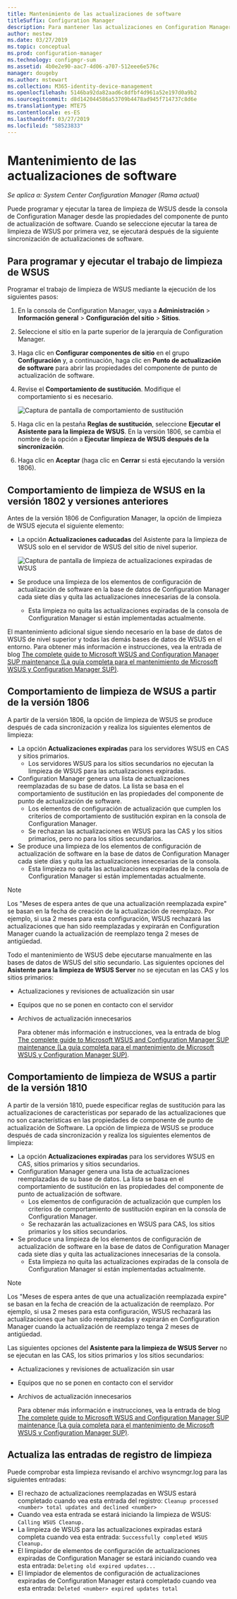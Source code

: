 ```yaml
---
title: Mantenimiento de las actualizaciones de software
titleSuffix: Configuration Manager
description: Para mantener las actualizaciones en Configuration Manager, puede programar la tarea de limpieza de WSUS o ejecutarla de forma manual.
author: mestew
ms.date: 03/27/2019
ms.topic: conceptual
ms.prod: configuration-manager
ms.technology: configmgr-sum
ms.assetid: 4b0e2e90-aac7-4d06-a707-512eee6e576c
manager: dougeby
ms.author: mstewart
ms.collection: M365-identity-device-management
ms.openlocfilehash: 5146ba92da82aad6c8dfbf4d961a52e197d0a9b2
ms.sourcegitcommit: d8d142044586a53709b4478ad945f714737c8d6e
ms.translationtype: MTE75
ms.contentlocale: es-ES
ms.lasthandoff: 03/27/2019
ms.locfileid: "58523833"
---
```

# <a name="software-updates-maintenance"></a>Mantenimiento de las actualizaciones de software

*Se aplica a: System Center Configuration Manager (Rama actual)*

Puede programar y ejecutar la tarea de limpieza de WSUS desde la consola de Configuration Manager desde las propiedades del componente de punto de actualización de software. Cuando se seleccione ejecutar la tarea de limpieza de WSUS por primera vez, se ejecutará después de la siguiente sincronización de actualizaciones de software.  

## <a name="to-schedule-and-run-the-wsus-cleanup-job"></a>Para programar y ejecutar el trabajo de limpieza de WSUS

Programar el trabajo de limpieza de WSUS mediante la ejecución de los siguientes pasos:

1. En la consola de Configuration Manager, vaya a **Administración** > **Información general** > **Configuración del sitio** > **Sitios**.
2. Seleccione el sitio en la parte superior de la jerarquía de Configuration Manager.

3. Haga clic en **Configurar componentes de sitio** en el grupo **Configuración** y, a continuación, haga clic en **Punto de actualización de software** para abrir las propiedades del componente de punto de actualización de software.  

4. Revise el **Comportamiento de sustitución**. Modifique el comportamiento si es necesario.

   ![Captura de pantalla de comportamiento de sustitución](media/sccm-supersedence-behavior.PNG)

5. Haga clic en la pestaña **Reglas de sustitución**, seleccione **Ejecutar el Asistente para la limpieza de WSUS**. En la versión 1806, se cambia el nombre de la opción a **Ejecutar limpieza de WSUS después de la sincronización**.

6. Haga clic en **Aceptar** (haga clic en **Cerrar** si está ejecutando la versión 1806).

## <a name="wsus-cleanup-behavior-in-version-1802-and-earlier"></a>Comportamiento de limpieza de WSUS en la versión 1802 y versiones anteriores

Antes de la versión 1806 de Configuration Manager, la opción de limpieza de WSUS ejecuta el siguiente elemento:

- La opción **Actualizaciones caducadas** del Asistente para la limpieza de WSUS solo en el servidor de WSUS del sitio de nivel superior.

  ![Captura de pantalla de limpieza de actualizaciones expiradas de WSUS](media/wsus-cleanup-expired.PNG)

- Se produce una limpieza de los elementos de configuración de actualización de software en la base de datos de Configuration Manager cada siete días y quita las actualizaciones innecesarias de la consola.
  - Esta limpieza no quita las actualizaciones expiradas de la consola de Configuration Manager si están implementadas actualmente.

El mantenimiento adicional sigue siendo necesario en la base de datos de WSUS de nivel superior y todas las demás bases de datos de WSUS en el entorno. Para obtener más información e instrucciones, vea la entrada de blog [The complete guide to Microsoft WSUS and Configuration Manager SUP maintenance (La guía completa para el mantenimiento de Microsoft WSUS y Configuration Manager SUP)](https://support.microsoft.com/help/4490644/complete-guide-to-microsoft-wsus-and-configuration-manager-sup-maint/).

## <a name="wsus-cleanup-behavior-starting-in-version-1806"></a>Comportamiento de limpieza de WSUS a partir de la versión 1806

A partir de la versión 1806, la opción de limpieza de WSUS se produce después de cada sincronización y realiza los siguientes elementos de limpieza:
<!--1357898 -->

- La opción **Actualizaciones expiradas** para los servidores WSUS en CAS y sitios primarios.
  - Los servidores WSUS para los sitios secundarios no ejecutan la limpieza de WSUS para las actualizaciones expiradas.
- Configuration Manager genera una lista de actualizaciones reemplazadas de su base de datos. La lista se basa en el comportamiento de sustitución en las propiedades del componente de punto de actualización de software.
  - Los elementos de configuración de actualización que cumplen los criterios de comportamiento de sustitución expiran en la consola de Configuration Manager.
  - Se rechazan las actualizaciones en WSUS para las CAS y los sitios primarios, pero no para los sitios secundarios.
- Se produce una limpieza de los elementos de configuración de actualización de software en la base de datos de Configuration Manager cada siete días y quita las actualizaciones innecesarias de la consola.
  - Esta limpieza no quita las actualizaciones expiradas de la consola de Configuration Manager si están implementadas actualmente.

> [!NOTE]
> Los "Meses de espera antes de que una actualización reemplazada expire" se basan en la fecha de creación de la actualización de reemplazo. Por ejemplo, si usa 2 meses para esta configuración, WSUS rechazará las actualizaciones que han sido reemplazadas y expirarán en Configuration Manager cuando la actualización de reemplazo tenga 2 meses de antigüedad.

Todo el mantenimiento de WSUS debe ejecutarse manualmente en las bases de datos de WSUS del sitio secundario. Las siguientes opciones del **Asistente para la limpieza de WSUS Server** no se ejecutan en las CAS y los sitios primarios:

- Actualizaciones y revisiones de actualización sin usar
- Equipos que no se ponen en contacto con el servidor
- Archivos de actualización innecesarios

  Para obtener más información e instrucciones, vea la entrada de blog [The complete guide to Microsoft WSUS and Configuration Manager SUP maintenance (La guía completa para el mantenimiento de Microsoft WSUS y Configuration Manager SUP)](https://support.microsoft.com/help/4490644/complete-guide-to-microsoft-wsus-and-configuration-manager-sup-maint/).

## <a name="wsus-cleanup-behavior-starting-in-version-1810"></a>Comportamiento de limpieza de WSUS a partir de la versión 1810

A partir de la versión 1810, puede especificar reglas de sustitución para las actualizaciones de características por separado de las actualizaciones que no son características en las propiedades de componente de punto de actualización de Software. La opción de limpieza de WSUS se produce después de cada sincronización y realiza los siguientes elementos de limpieza:
<!--2839349,3098809, 2977644-->

- La opción **Actualizaciones expiradas** para los servidores WSUS en CAS, sitios primarios y sitios secundarios.
- Configuration Manager genera una lista de actualizaciones reemplazadas de su base de datos. La lista se basa en el comportamiento de sustitución en las propiedades del componente de punto de actualización de software.
  - Los elementos de configuración de actualización que cumplen los criterios de comportamiento de sustitución expiran en la consola de Configuration Manager.
  - Se rechazarán las actualizaciones en WSUS para CAS, los sitios primarios y los sitios secundarios.
- Se produce una limpieza de los elementos de configuración de actualización de software en la base de datos de Configuration Manager cada siete días y quita las actualizaciones innecesarias de la consola.
  - Esta limpieza no quita las actualizaciones expiradas de la consola de Configuration Manager si están implementadas actualmente.

> [!NOTE]
> Los "Meses de espera antes de que una actualización reemplazada expire" se basan en la fecha de creación de la actualización de reemplazo. Por ejemplo, si usa 2 meses para esta configuración, WSUS rechazará las actualizaciones que han sido reemplazadas y expirarán en Configuration Manager cuando la actualización de reemplazo tenga 2 meses de antigüedad.

Las siguientes opciones del **Asistente para la limpieza de WSUS Server** no se ejecutan en las CAS, los sitios primarios y los sitios secundarios:

- Actualizaciones y revisiones de actualización sin usar
- Equipos que no se ponen en contacto con el servidor
- Archivos de actualización innecesarios

  Para obtener más información e instrucciones, vea la entrada de blog [The complete guide to Microsoft WSUS and Configuration Manager SUP maintenance (La guía completa para el mantenimiento de Microsoft WSUS y Configuration Manager SUP)](https://support.microsoft.com/help/4490644/complete-guide-to-microsoft-wsus-and-configuration-manager-sup-maint/).

## <a name="updates-cleanup-log-entries"></a>Actualiza las entradas de registro de limpieza

Puede comprobar esta limpieza revisando el archivo wsyncmgr.log para las siguientes entradas:

- El rechazo de actualizaciones reemplazadas en WSUS estará completado cuando vea esta entrada del registro: `Cleanup processed <number> total updates and declined <number>`
- Cuando vea esta entrada se estará iniciando la limpieza de WSUS: `Calling WSUS Cleanup.`
- La limpieza de WSUS para las actualizaciones expiradas estará completa cuando vea esta entrada: `Successfully completed WSUS Cleanup.`
- El limpiador de elementos de configuración de actualizaciones expiradas de Configuration Manager se estará iniciando cuando vea esta entrada: `Deleting old expired updates...`
- El limpiador de elementos de configuración de actualizaciones expiradas de Configuration Manager estará completado cuando vea esta entrada: `Deleted <number> expired updates total`
